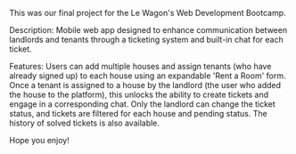 This was our final project for the Le Wagon's Web Development Bootcamp.

Description:
Mobile web app designed to enhance communication between landlords and tenants through a ticketing system and built-in chat for each ticket.

Features:
Users can add multiple houses and assign tenants (who have already signed up) to each house using an expandable 'Rent a Room' form. 
Once a tenant is assigned to a house by the landlord (the user who added the house to the platform), this unlocks the ability to create tickets and engage in a corresponding chat. 
Only the landlord can change the ticket status, and tickets are filtered for each house and pending status. 
The history of solved tickets is also available.

Hope you enjoy!
